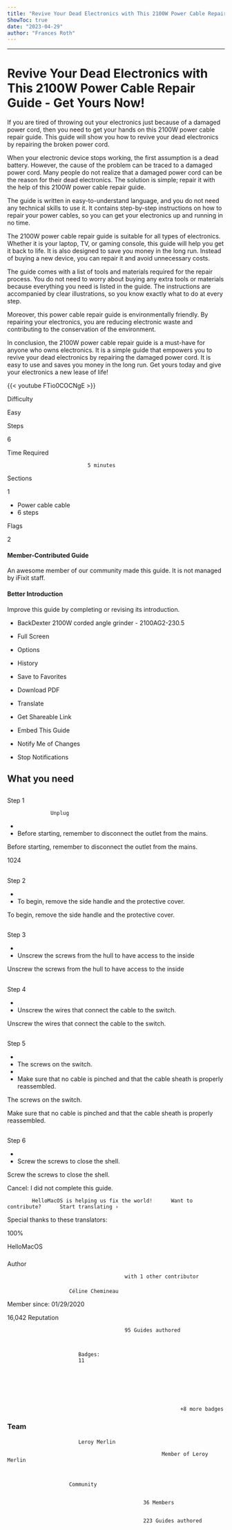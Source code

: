 ```yaml
---
title: "Revive Your Dead Electronics with This 2100W Power Cable Repair Guide - Get Yours Now!"
ShowToc: true 
date: "2023-04-29"
author: "Frances Roth"
---
```

*****
# Revive Your Dead Electronics with This 2100W Power Cable Repair Guide - Get Yours Now!

If you are tired of throwing out your electronics just because of a damaged power cord, then you need to get your hands on this 2100W power cable repair guide. This guide will show you how to revive your dead electronics by repairing the broken power cord.

When your electronic device stops working, the first assumption is a dead battery. However, the cause of the problem can be traced to a damaged power cord. Many people do not realize that a damaged power cord can be the reason for their dead electronics. The solution is simple; repair it with the help of this 2100W power cable repair guide.

The guide is written in easy-to-understand language, and you do not need any technical skills to use it. It contains step-by-step instructions on how to repair your power cables, so you can get your electronics up and running in no time.

The 2100W power cable repair guide is suitable for all types of electronics. Whether it is your laptop, TV, or gaming console, this guide will help you get it back to life. It is also designed to save you money in the long run. Instead of buying a new device, you can repair it and avoid unnecessary costs.

The guide comes with a list of tools and materials required for the repair process. You do not need to worry about buying any extra tools or materials because everything you need is listed in the guide. The instructions are accompanied by clear illustrations, so you know exactly what to do at every step.

Moreover, this power cable repair guide is environmentally friendly. By repairing your electronics, you are reducing electronic waste and contributing to the conservation of the environment.

In conclusion, the 2100W power cable repair guide is a must-have for anyone who owns electronics. It is a simple guide that empowers you to revive your dead electronics by repairing the damaged power cord. It is easy to use and saves you money in the long run. Get yours today and give your electronics a new lease of life!

{{< youtube FTio0COCNgE >}} 







Difficulty
 



Easy         
 








Steps
 
6
 



Time Required
 

                              5 minutes            
 


Sections
 
1
 
- Power cable cable
 - 6 steps

 




Flags
 
2
 
#### Member-Contributed Guide
 
An awesome member of our community made this guide. It is not managed by iFixit staff.
 
#### Better Introduction
 
Improve this guide by completing or revising its introduction.
 
- BackDexter 2100W corded angle grinder - 2100AG2-230.5
 - Full Screen
 - Options

 
- History
 - Save to Favorites
 - Download PDF
 - Translate
 - Get Shareable Link
 - Embed This Guide
 - Notify Me of Changes
 - Stop Notifications

 
## What you need
 
## 

Step 1

                  Unplug               


 
- 
 - Before starting, remember to disconnect the outlet from the mains.

 
Before starting, remember to disconnect the outlet from the mains.
 
1024
 
## 

Step 2


 
- 
 - To begin, remove the side handle and the protective cover.

 
To begin, remove the side handle and the protective cover.
 
## 

Step 3


 
- 
 - Unscrew the screws from the hull to have access to the inside

 
Unscrew the screws from the hull to have access to the inside
 
## 

Step 4


 
- 
 - Unscrew the wires that connect the cable to the switch.

 
Unscrew the wires that connect the cable to the switch.
 
## 

Step 5


 
- 
 - The screws on the switch.
 - 
 - Make sure that no cable is pinched and that the cable sheath is properly reassembled.

 
The screws on the switch.
 
Make sure that no cable is pinched and that the cable sheath is properly reassembled.
 
## 

Step 6


 
- 
 - Screw the screws to close the shell.

 
Screw the screws to close the shell.
 

Cancel: I did not complete this guide.

 


 

            HelloMacOS is helping us fix the world!      Want to contribute?      Start translating › 

 
Special thanks to these translators: 
 
100%
 
HelloMacOS
 
### 
Author

 

                                          with 1 other contributor 
 
#### 

                        Céline Chemineau                     

 
Member since: 01/29/2020
 
16,042 Reputation
 

                                          95 Guides authored                  
 


                           Badges:
                           11


 

 


                                                            +8 more badges                           

 
### Team
 
#### 

                           Leroy Merlin                        

                                                      Member of Leroy Merlin 

 

                        Community                     
 

                                                36 Members                     
 

                                                223 Guides authored                     



